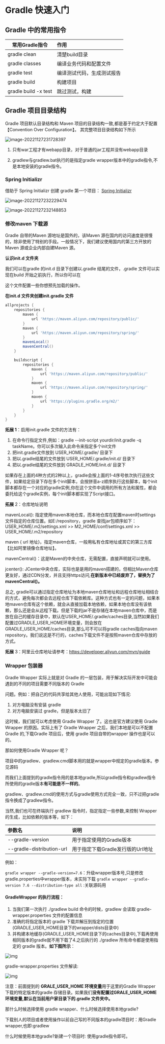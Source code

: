 # Gradle 快速入门

## Gradle 中的常用指令

| 常用Gradle指令       | 作用                       |
| -------------------- | :------------------------- |
| gradle clean         | 清楚build目录              |
| gradle classes       | 编译业务代码和配置文件     |
| gradle test          | 编译测试代码，生成测试报告 |
| gradle build         | 构建项目                   |
| gradle build -x test | 跳过测试，构建             |

## Gradle 项目目录结构

Gradle 项目默认目录结构和 Maven 项目的目录结构一致,都是基于约定大于配置【Convention Over Configuration】。 其完整项目目录结构如下所示

![image-20221127231728397](第03章_Gradle快速入门.assets/image-20221127231728397.png)

1. 只有war工程才有webapp目录，对于普通的jar工程并没有webapp目录

2. gradlew与gradlew.bat执行的是指定gradle wrapper版本中的gradle指令,不是本地安装的gradle指令。

### Spring Initializr

借助于  Spring Initializr 创建 gradle 第一个项目： [Spring Initializr](https://start.spring.io/)

![image-20221127232229474](第03章_Gradle快速入门.assets/image-20221127232229474.png)

![image-20221127232148853](第03章_Gradle快速入门.assets/image-20221127232148853.png)

### 修改maven 下载源

Gradle 自带的Maven 源地址是国外的，该Maven 源在国内的访问速度是很慢的，除非使用了特别的手段。一般情况下，我们建议使用国内的第三方开放的Maven 源或企业内部自建Maven 源。

**认识init.d 文件夹**

我们可以在gradle 的init.d 目录下创建以.gradle 结尾的文件，.gradle 文件可以实现在build 开始之前执行，所以你可以在

这个文件配置一些你想预先加载的操作。

**在init.d 文件夹创建init.gradle 文件**

``` Groovy
allprojects {
    repositories {
        maven {
            url 'https://maven.aliyun.com/repository/public/'
        }
        maven {
            url 'https://maven.aliyun.com/repository/spring/'
        }
        mavenLocal()
        mavenCentral()
    }

    buildscript {
        repositories {
            maven {
                url 'https://maven.aliyun.com/repository/public/'
            }
            maven {
                url 'https://maven.aliyun.com/repository/spring/'
            }
            maven { 
                url 'https://plugins.gradle.org/m2/'
            }
        }
    }
}
```

**拓展 1**：启用init.gradle 文件的方法有：

1. 在命令行指定文件,例如：gradle --init-script yourdir/init.gradle -q taskName。你可以多次输入此命令来指定多个init文件
2. 把init.gradle文件放到 USER_HOME/.gradle/ 目录下
3. 把以.gradle结尾的文件放到 USER_HOME/.gradle/init.d/ 目录下
4. 把以.gradle结尾的文件放到 GRADLE_HOME/init.d/ 目录下

如果存在上面的4种方式的2种以上，gradle会按上面的1-4序号依次执行这些文件，如果给定目录下存在多个init脚本，会按拼音a-z顺序执行这些脚本，每个init脚本都存在一个对应的gradle实例,你在这个文件中调用的所有方法和属性，都会委托给这个gradle实例，每个init脚本都实现了Script接口。

**拓展** 2：仓库地址说明

mavenLocal(): 指定使用maven本地仓库，而本地仓库在配置maven时settings文件指定的仓库位置。如E:/repository，gradle 查找jar包顺序如下：USER_HOME/.m2/settings.xml >> M2_HOME/conf/settings.xml >> USER_HOME/.m2/repository

maven { url 地址}，指定maven仓库，一般用私有仓库地址或其它的第三方库【比如阿里镜像仓库地址】。

mavenCentral()：这是Maven的中央仓库，无需配置，直接声明就可以使用。

jcenter(): JCenter中央仓库，实际也是是用的maven搭建的，但相比Maven仓库更友好，通过CDN分发，并且支持https访问,**在新版本中已经废弃了，替换为了mavenCentral()。**

总之, gradle可以通过指定仓库地址为本地maven仓库地址和远程仓库地址相结合的方式，避免每次都会去远程仓库下载依赖库。这种方式也有一定的问题，如果本地maven仓库有这个依赖，就会从直接加载本地依赖，如果本地仓库没有该依赖，那么还是会从远程下载。但是下载的jar不是存储在本地maven仓库中，而是放在自己的缓存目录中，默认在USER_HOME/.gradle/caches目录,当然如果我们配置过GRADLE_USER_HOME环境变量，则会放在GRADLE_USER_HOME/caches目录,那么可不可以将gradle caches指向maven repository。我们说这是不行的，caches下载文件不是按照maven仓库中存放的方式。

**拓展** 3：阿里云仓库地址请参考：https://developer.aliyun.com/mvn/guide

### Wrapper 包装器

Gradle Wrapper 实际上就是对 Gradle 的一层包装，用于解决实际开发中可能会遇到的不同的项目需要不同版本的 Gradle

问题。例如：把自己的代码共享给其他人使用，可能出现如下情况:

1. 对方电脑没有安装 gradle
2. 对方电脑安装过 gradle，但是版本太旧了

这时候，我们就可以考虑使用 Gradle Wrapper 了。这也是官方建议使用 Gradle Wrapper 的原因。实际上有了 Gradle Wrapper 之后，我们本地是可以不配置 Gradle 的,下载Gradle 项目后，使用 gradle 项目自带的wrapper 操作也是可以的。

那如何使用Gradle Wrapper 呢？

项目中的gradlew、gradlew.cmd脚本用的就是wrapper中规定的gradle版本。参见源码

而我们上面提到的gradle指令用的是本地gradle,所以gradle指令和gradlew指令所使用的gradle版本**有可能是不一样的**。

gradlew、gradlew.cmd的使用方式与gradle使用方式完全一致，只不过把gradle指令换成了gradlew指令。

当然,我们也可在终端执行 gradlew 指令时，指定指定一些参数,来控制 Wrapper 的生成，比如依赖的版本等，如下：

| 参数名                    | 说明                              |
| :------------------------ | :-------------------------------- |
| --gradle-version          | 用于指定使用的Gradle版本          |
| --gradle-distribution-url | 用于指定下载Gradle发行版的Url地址 |

例如：

`gradle wrapper --gradle-version=7.6`：升级wrapper版本号,只是修改gradle.properties中wrapper版本，未实际下载
`gradle wrapper --gradle-version 7.6 --distribution-type all` :关联源码用

#### GradleWrapper 的执行流程：

1. 当我们第一次执行 ./gradlew build 命令的时候，gradlew 会读取 gradle-wrapper.properties 文件的配置信息
2. 准确的将指定版本的 gradle 下载并解压到指定的位置(GRADLE_USER_HOME目录下的wrapper/dists目录中)
3. 并构建本地缓存(GRADLE_USER_HOME目录下的caches目录中),下载再使用相同版本的gradle就不用下载了4.之后执行的 ./gradlew 所有命令都是使用指定的 gradle 版本。**如下图所示**：

![img](第03章_Gradle快速入门.assets/1656577753830-6e4d4011-f157-4541-9765-b68d88e5f7a0.jpeg)

gradle-wrapper.properties 文件解读:

![img](第03章_Gradle快速入门.assets/1656577754141-a250e746-1235-40de-8dd5-10c6249b8ffb.jpeg)

注意：前面提到的 **GRALE_USER_HOME 环境变量**用于这里的Gradle Wrapper 下载的特定版本的gradle 存储目录。如果我们**没有配置过GRALE_USER_HOME 环境变量,默认在当前用户家目录下的.gradle 文件夹中。**

那什么时候选择使用 gradle wrapper、什么时候选择使用本地gradle?

下载别人的项目或者使用操作以前自己写的不同版本的gradle项目时：用Gradle wrapper,也即:gradlew

什么时候使用本地gradle?新建一个项目时: 使用gradle指令即可。